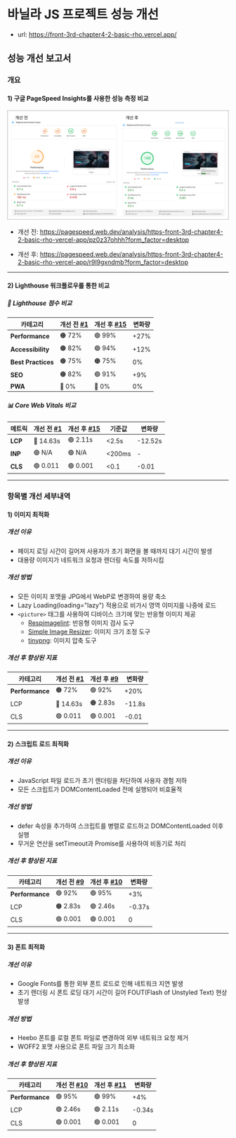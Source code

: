 # 바닐라 JS 프로젝트 성능 개선

- url: https://front-3rd-chapter4-2-basic-rho.vercel.app/

## 성능 개선 보고서

### 개요

#### 1) 구글 PageSpeed Insights를 사용한 성능 측정 비교

<img src="/images/PageSpeedInsignts.png" alt="PageSpeed Insights" />

- 개선 전:
  https://pagespeed.web.dev/analysis/https-front-3rd-chapter4-2-basic-rho-vercel-app/pz0z37ohhh?form_factor=desktop

- 개선 후:
  https://pagespeed.web.dev/analysis/https-front-3rd-chapter4-2-basic-rho-vercel-app/r9l9gxndmb?form_factor=desktop

---

#### 2) Lighthouse 워크플로우를 통한 비교

##### 🎯 Lighthouse 점수 비교

| 카테고리           | 개선 전 [#1](https://github.com/JayeHa/front_3rd_chapter4-2_basic/issues/1) | 개선 후 [#15](https://github.com/JayeHa/front_3rd_chapter4-2_basic/issues/15) | 변화량 |
| ------------------ | --------------------------------------------------------------------------- | ----------------------------------------------------------------------------- | ------ |
| **Performance**    | 🟠 72%                                                                      | 🟢 99%                                                                        | +27%   |
| **Accessibility**  | 🟠 82%                                                                      | 🟢 94%                                                                        | +12%   |
| **Best Practices** | 🟠 75%                                                                      | 🟠 75%                                                                        | 0%     |
| **SEO**            | 🟠 82%                                                                      | 🟢 91%                                                                        | +9%    |
| **PWA**            | 🔴 0%                                                                       | 🔴 0%                                                                         | 0%     |

##### 📊 Core Web Vitals 비교

| 메트릭  | 개선 전 [#1](https://github.com/JayeHa/front_3rd_chapter4-2_basic/issues/1) | 개선 후 [#15](https://github.com/JayeHa/front_3rd_chapter4-2_basic/issues/15) | 기준값 | 변화량  |
| ------- | --------------------------------------------------------------------------- | ----------------------------------------------------------------------------- | ------ | ------- |
| **LCP** | 🔴 14.63s                                                                   | 🟢 2.11s                                                                      | <2.5s  | -12.52s |
| **INP** | 🟢 N/A                                                                      | 🟢 N/A                                                                        | <200ms | -       |
| **CLS** | 🟢 0.011                                                                    | 🟢 0.001                                                                      | <0.1   | -0.01   |



---

### 항목별 개선 세부내역

#### 1) 이미지 최적화

##### 개선 이유

- 페이지 로딩 시간이 길어져 사용자가 초기 화면을 볼 때까지 대기 시간이 발생
- 대용량 이미지가 네트워크 요청과 렌더링 속도를 저하시킴

##### 개선 방법

- 모든 이미지 포맷을 JPG에서 WebP로 변경하여 용량 축소
- Lazy Loading(loading="lazy") 적용으로 비가시 영역 이미지를 나중에 로드
- `<picture>` 태그를 사용하여 디바이스 크기에 맞는 반응형 이미지 제공
  - [Respimagelint](https://ausi.github.io/respimagelint/): 반응형 이미지 검사 도구
  - [Simple Image Resizer](https://www.simpleimageresizer.com/): 이미지 크기 조정 도구
  - [tinypng](https://tinypng.com/): 이미지 압축 도구

##### 개선 후 향상된 지표

| 카테고리        | 개선 전 [#1](https://github.com/JayeHa/front_3rd_chapter4-2_basic/issues/1) | 개선 후 [#9](https://github.com/JayeHa/front_3rd_chapter4-2_basic/issues/9) | 변화량 |
| --------------- | --------------------------------------------------------------------------- | --------------------------------------------------------------------------- | ------ |
| **Performance** | 🟠 72%                                                                      | 🟢 92%                                                                      | +20%   |
| LCP             | 🔴 14.63s                                                                   | 🟠 2.83s                                                                    | -11.8s |
| CLS             | 🟢 0.011                                                                    | 🟢 0.001                                                                    | -0.01  |

---

#### 2) 스크립트 로드 최적화

##### 개선 이유

- JavaScript 파일 로드가 초기 렌더링을 차단하여 사용자 경험 저하
- 모든 스크립트가 DOMContentLoaded 전에 실행되어 비효율적

##### 개선 방법

- defer 속성을 추가하여 스크립트를 병렬로 로드하고 DOMContentLoaded 이후 실행
- 무거운 연산을 setTimeout과 Promise를 사용하여 비동기로 처리

##### 개선 후 향상된 지표

| 카테고리        | 개선 전 [#9](https://github.com/JayeHa/front_3rd_chapter4-2_basic/issues/9) | 개선 후 [#10](https://github.com/JayeHa/front_3rd_chapter4-2_basic/issues/10) | 변화량 |
| --------------- | --------------------------------------------------------------------------- | ----------------------------------------------------------------------------- | ------ |
| **Performance** | 🟢 92%                                                                      | 🟢 95%                                                                        | +3%    |
| LCP             | 🟠 2.83s                                                                    | 🟢 2.46s                                                                      | -0.37s |
| CLS             | 🟢 0.001                                                                    | 🟢 0.001                                                                      | 0  |

---

#### 3) 폰트 최적화

##### 개선 이유

- Google Fonts를 통한 외부 폰트 로드로 인해 네트워크 지연 발생
- 초기 렌더링 시 폰트 로딩 대기 시간이 길어 FOUT(Flash of Unstyled Text) 현상 발생

##### 개선 방법

- Heebo 폰트를 로컬 폰트 파일로 변경하여 외부 네트워크 요청 제거
- WOFF2 포맷 사용으로 폰트 파일 크기 최소화

##### 개선 후 향상된 지표

| 카테고리        | 개선 전 [#10](https://github.com/JayeHa/front_3rd_chapter4-2_basic/issues/10) | 개선 후 [#11](https://github.com/JayeHa/front_3rd_chapter4-2_basic/issues/11) | 변화량 |
| --------------- | ----------------------------------------------------------------------------- | ----------------------------------------------------------------------------- | ------ |
| **Performance** | 🟢 95%                                                                        | 🟢 99%                                                                        | +4%    |
| LCP             | 🟢 2.46s                                                                      | 🟢 2.11s                                                                      | -0.34s |
| CLS             | 🟢 0.001                                                                      | 🟢 0.001                                                                      | 0      |
